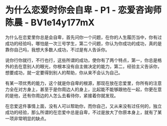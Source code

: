 # 为什么恋爱时你会自卑 - P1 - 恋爱咨询师陈晨 - BV1e14y177mX

为什么在恋爱里你总是会自卑，首先问你一个问题，在你的人生履历当中，你有过成功的经验吗，哪怕是一次三号学生，第二个问题，你认为你成功的成功，真的是靠你自己吗，我想大多数人成功，不过是有人告诉你。

说你行你就行，不行也行，这些所谓的成功，使你有了两个特点，第一，你总是格外的去在意别人的眼光，你根本没有自主做决定的能力，第二，经验主义告诉你，想要成功，就一定要得到别人的帮助，你从来不会认为自己。

有某一项优秀的能力，这个就是你自卑的根源，那现在放在恋爱里，你所有的注意力全在对方身上，甚至于是你周边人的身上，比起能不能够跟他在一起，你更在意的是他，还有你周边的人怎么去看待你，紧接着你就发现。

在恋爱这件事情上面，没有人可以帮助你，而你自己，又从来没有过任何的，独立成功的经验，那么所谓的在恋爱中总是自卑，不过是放大了你原本身上，就有了某一项非常明显的缺点。

